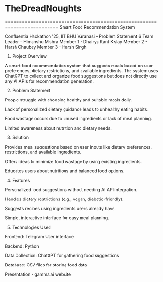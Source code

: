 # TheDreadNoughts
=========================================================================
Smart Food Recommendation System

Confluentia Hackathon '25, IIT BHU Varanasi – Problem Statement 6
Team Leader - Himanshu Mishra
Member 1 -    Dhairya Kant Kislay
Member 2 -    Harsh Chaubey
Member 3 -    Harsh Singh

1. Project Overview

A smart food recommendation system that suggests meals based on user preferences, dietary restrictions, and available ingredients. The system uses ChatGPT to collect and organize food suggestions but does not directly use any AI APIs for recommendation generation.


2. Problem Statement

People struggle with choosing healthy and suitable meals daily.

Lack of personalized dietary guidance leads to unhealthy eating habits.

Food wastage occurs due to unused ingredients or lack of meal planning.

Limited awareness about nutrition and dietary needs.


3. Solution

Provides meal suggestions based on user inputs like dietary preferences, restrictions, and available ingredients.

Offers ideas to minimize food wastage by using existing ingredients.

Educates users about nutritious and balanced food options.


4. Features

Personalized food suggestions without needing AI API integration.

Handles dietary restrictions (e.g., vegan, diabetic-friendly).

Suggests recipes using ingredients users already have.

Simple, interactive interface for easy meal planning.


5. Technologies Used

Frontend: Telegram User interface

Backend: Python

Data Collection: ChatGPT for gathering food suggestions

Database: CSV files for storing food data

Presentation - gamma.ai website


